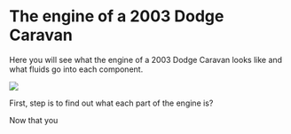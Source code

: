 
<html>
<head>
</head>
<body>
<h1> The engine of a 2003 Dodge Caravan</h1>
<p>
Here you will see what the engine of a 2003 Dodge Caravan looks like and what fluids go into each component.
</p>
<img src="http://www.autodetective.com/_upload/photos/dodge/grand%20caravan/2003/59481.jpg">

<p>   </p>
<p> First, step is to find out what each part of the engine is?</p>
<href="">

<p>Now that you 
</body>
</html>
